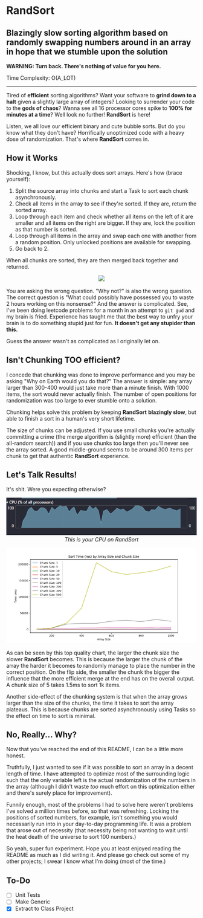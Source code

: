 # RandSort

## Blazingly slow sorting algorithm based on randomly swapping numbers around in an array in hope that we stumble upon the solution

**WARNING: Turn back. There's nothing of value for you here.**

Time Complexity: O(A_LOT)

---

Tired of **efficient** sorting algorithms? Want your software to **grind down to a halt** given a 
slightly large array of integers? Looking to surrender your code to the **gods of chaos**? Wanna 
see all 16 processor cores spike to **100% for minutes at a time**? Well look no further! 
**RandSort** is here!

Listen, we all love our efficient binary and cute bubble sorts. But do you know what they don't 
have? Horrifically unoptimized code with a heavy dose of randomization. That's where **RandSort** comes 
in. 

## How it Works

Shocking, I know, but this actually does sort arrays. Here's how (brace yourself): 

1. Split the source array into chunks and start a Task to sort each chunk asynchronously.
2. Check all items in the array to see if they're sorted. If they are, return the sorted array.
3. Loop through each item and check whether all items on the left of it are smaller and all 
items on the right are bigger. If they are, lock the position as that number is sorted.
4. Loop through all items in the array and swap each one with another from a random position. Only 
unlocked positions are available for swapping.
5. Go back to 2.

When all chunks are sorted, they are then merged back together and returned.

<p align="center">
  <img src="https://media1.giphy.com/media/v1.Y2lkPTc5MGI3NjExaDYxMWFoZzdncDFybmE1ZHRmMWx0eWh5OWNwZG94d3RkcG1pdnk5diZlcD12MV9pbnRlcm5hbF9naWZfYnlfaWQmY3Q9Zw/s239QJIh56sRW/giphy.webp" />
</p>

You are asking the wrong question. "Why not?" is also the wrong question. The correct question is "What 
could possibly have possessed you to waste 2 hours working on this nonsense?" And the answer is complicated. 
See, I've been doing leetcode problems for a month in an attempt to `git gud` and my brain is fried. Experience 
has taught me that the best way to unfry your brain is to do something stupid just for fun. **It doesn't get 
any stupider than this.**

Guess the answer wasn't as complicated as I originally let on.

## Isn't Chunking TOO efficient?

I concede that chunking was done to improve performance and you may be asking "Why on Earth would you do that?" 
The answer is simple: any array larger than 300-400 would just take more than a minute finish. With 1000 items, 
the sort would never actually finish. The number of open positions for randomization was too large to ever 
stumble onto a solution.

Chunking helps solve this problem by keeping **RandSort** **blazingly slow**, but able to finish a sort in a human's 
very short lifetime.

The size of chunks can be adjusted. If you use small chunks you're actually committing a crime (the merge algorithm 
is (slightly more) efficient (than the all-random search)) and if you use chunks too large then you'll never 
see the array sorted. A good middle-ground seems to be around 300 items per chunk to get that authentic 
**RandSort** experience.

## Let's Talk Results!

It's shit. Were you expecting otherwise?

<p align="center">
  <img src="https://raw.githubusercontent.com/criticalsession/RandSort/master/Results/cpu_oopsie.png" /><br />
  <i>This is your CPU on RandSort</i>
</p>

<p align="center">
  <img src="https://raw.githubusercontent.com/criticalsession/RandSort/master/Results/randsort_results.png" />
</p>

As can be seen by this top quality chart, the larger the chunk size the slower **RandSort** becomes. This is 
because the larger the chunk of the array the harder it becomes to randomly manage to place the number in the 
correct position. On the flip side, the smaller the chunk the bigger the influence that the more efficient 
merge at the end has on the overall output. A chunk size of 5 takes 1.5ms to sort 1k items.

Another side-effect of the chunking system is that when the array grows larger than the size of the chunks, the 
time it takes to sort the array plateaus. This is because chunks are sorted asynchronously using Tasks so the 
effect on time to sort is minimal.

## No, Really... Why?

Now that you've reached the end of this README, I can be a little more honest.

Truthfully, I just wanted to see if it was possible to sort an array in a decent length of time. I have attempted to 
optimize most of the surrounding logic such that the only variable left is the actual randomization of the numbers 
in the array (although I didn't waste *too* much effort on this optimization either and there's surely place for 
improvement).

Funnily enough, most of the problems I had to solve here weren't problems I've solved a million times before, so that 
was refreshing. Locking the positions of sorted numbers, for example, isn't something you would necessarily run into in 
your day-to-day programming life. It was a problem that arose out of necessity (that necessity being not wanting to wait 
until the heat death of the universe to sort 100 numbers.)

So yeah, super fun experiment. Hope you at least enjoyed reading the README as much as I did writing it. And please 
go check out some of my other projects; I swear I know what I'm doing (most of the time.)

## To-Do

- [ ] Unit Tests
- [ ] Make Generic
- [x] Extract to Class Project
